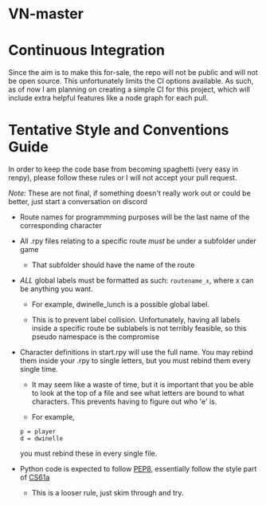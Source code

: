 # VN-master

# Continuous Integration

Since the aim is to make this for-sale, the repo will not be public and will not be open source. This unfortunately limits the CI options available. As such, as of now I am planning on creating a simple CI for this project, which will include extra helpful features like a node graph for each pull.

# Tentative Style and Conventions Guide

In order to keep the code base from becoming spaghetti (very easy in renpy), please follow these rules or I will not accept your pull request.

*Note:* These are not final, if something doesn't really work out or could be better, just start a conversation on discord

* Route names for programmming purposes will be the last name of the corresponding character
* All .rpy files relating to a specific route *must* be under a subfolder under game
  
  * That subfolder should have the name of the route
  
* *ALL* global labels must be formatted as such: `routename_x`, where x can be anything you want.

  * For example, dwinelle_lunch is a possible global label.
  
  * This is to prevent label collision. Unfortunately, having all labels inside a specific route be sublabels is not terribly feasible, so this pseudo namespace is the compromise
  
* Character definitions in start.rpy will use the full name. You may rebind them inside your .rpy to single letters, but you must rebind them every single time.

  * It may seem like a waste of time, but it is important that you be able to look at the top of a file and see what letters are bound to what characters. This prevents having to figure out who 'e' is. 
  
  * For example, 
  
  ```
  p = player
  d = dwinelle
  ```
  
  you must rebind these in every single file.
  
* Python code is expected to follow [PEP8](https://www.python.org/dev/peps/pep-0008/), essentially follow the style part of [CS61a](https://cs61a.org/articles/composition.html)

  * This is a looser rule, just skim through and try.

